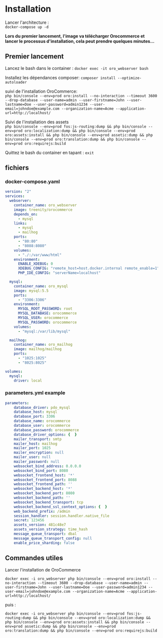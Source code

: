 # Installation
Lancer l'architecture :  
```docker-compose up -d```

**Lors du premier lancement, l'image va télécharger Orocommerce et lancer le processus d'installation, cela peut prendre quelques minutes...**

## Premier lancement
Lancez le bash dans le container :
```docker exec -it oro_webserver bash```

Installez les dépendances composer:
```composer install --optimize-autoloader```

suivi de l'installation OroCommerce:  
```php bin/console --env=prod oro:install --no-interaction --timeout 3600 --drop-database --user-name=admin --user-firstname=John --user-lastname=Doe --user-password=admin1234 --user-email=johndoe@example.com --organization-name=Acme --application-url=http://localhost/```

Suivi de l'installation des assets  
```php bin/console --env=prod fos:js-routing:dump && php bin/console --env=prod oro:localization:dump && php bin/console --env=prod oro:assets:install && php bin/console --env=prod assetic:dump && php bin/console --env=prod oro:translation:dump && php bin/console --env=prod oro:requirejs:build```

Quittez le bash du container en tapant : ```exit```
## fichiers
### docker-compose.yaml
```yaml
version: "2"
services:
  webserver:
    container_name: oro_webserver
    image: treenity/orocommerce
    depends_on:
      - mysql
    links:
      - mysql
      - mailhog
    ports:
      - "80:80"
      - "8088:8080"
    volumes:
      - "./:/var/www/html"
    environment:
      ENABLE_XDEBUG: 0
      XDEBUG_CONFIG: "remote_host=host.docker.internal remote_enable=1"
      PHP_IDE_CONFIG: "serverName=localhost"

  mysql:
    container_name: oro_mysql
    image: mysql:5.5
    ports:
      - "3306:3306"
    environment:
      MYSQL_ROOT_PASSWORD: root
      MYSQL_DATABASE: orocommerce
      MYSQL_USER: orocommerce
      MYSQL_PASSWORD: orocommerce
    volumes:
      - "mysql:/var/lib/mysql"

  mailhog:
    container_name: oro_mailhog
    image: mailhog/mailhog
    ports:
      - "1025:1025"
      - "8025:8025"

volumes:
  mysql:
    driver: local
```
### parameters.yml example
```yaml
parameters:
    database_driver: pdo_mysql
    database_host: mysql
    database_port: 3306
    database_name: orocommerce
    database_user: orocommerce
    database_password: orocommerce
    database_driver_options: {  }
    mailer_transport: smtp
    mailer_host: mailhog
    mailer_port: 1025
    mailer_encryption: null
    mailer_user: null
    mailer_password: null
    websocket_bind_address: 0.0.0.0
    websocket_bind_port: 8080
    websocket_frontend_host: '*'
    websocket_frontend_port: 8088
    websocket_frontend_path: ''
    websocket_backend_host: '*'
    websocket_backend_port: 8080
    websocket_backend_path: ''
    websocket_backend_transport: tcp
    websocket_backend_ssl_context_options: {  }
    web_backend_prefix: /admin
    session_handler: session.handler.native_file
    secret: 123456
    assets_version: 481c48e7
    assets_version_strategy: time_hash
    message_queue_transport: dbal
    message_queue_transport_config: null
    enable_price_sharding: false
```

## Commandes utiles
Lancer l'installation de OroCommerce

```docker exec -i oro_webserver php bin/console --env=prod oro:install --no-interaction --timeout 3600 --drop-database --user-name=admin --user-firstname=John --user-lastname=Doe --user-password=admin1234 --user-email=johndoe@example.com --organization-name=Acme --application-url=http://localhost/```

puis :

```docker exec -i oro_webserver php bin/console --env=prod fos:js-routing:dump && php bin/console --env=prod oro:localization:dump && php bin/console --env=prod oro:assets:install && php bin/console --env=prod assetic:dump && php bin/console --env=prod oro:translation:dump && php bin/console --env=prod oro:requirejs:build```

